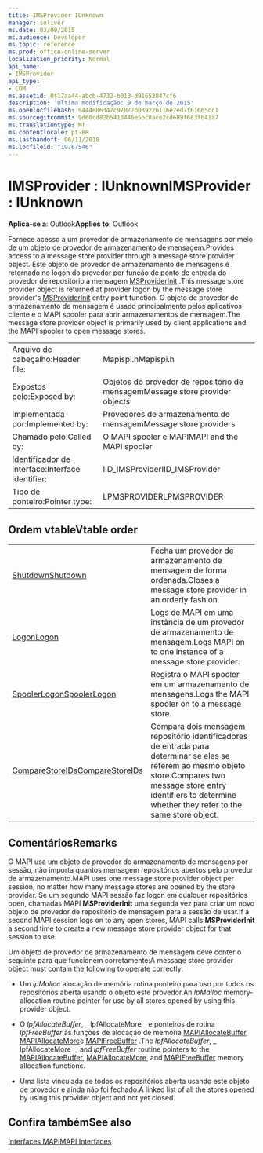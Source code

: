 ```yaml
---
title: IMSProvider IUnknown
manager: soliver
ms.date: 03/09/2015
ms.audience: Developer
ms.topic: reference
ms.prod: office-online-server
localization_priority: Normal
api_name:
- IMSProvider
api_type:
- COM
ms.assetid: 0f17aa44-abcb-4732-b013-d91652847cf6
description: 'Última modificação: 9 de março de 2015'
ms.openlocfilehash: 9444806347c97077b03922b116e2ed7f61665cc1
ms.sourcegitcommit: 9d60cd82b5413446e5bc8ace2cd689f683fb41a7
ms.translationtype: MT
ms.contentlocale: pt-BR
ms.lasthandoff: 06/11/2018
ms.locfileid: "19767546"
---
```

# <a name="imsprovider--iunknown"></a><span data-ttu-id="16991-103">IMSProvider : IUnknown</span><span class="sxs-lookup"><span data-stu-id="16991-103">IMSProvider : IUnknown</span></span>

  
  
<span data-ttu-id="16991-104">**Aplica-se a**: Outlook</span><span class="sxs-lookup"><span data-stu-id="16991-104">**Applies to**: Outlook</span></span> 
  
<span data-ttu-id="16991-105">Fornece acesso a um provedor de armazenamento de mensagens por meio de um objeto de provedor de armazenamento de mensagem.</span><span class="sxs-lookup"><span data-stu-id="16991-105">Provides access to a message store provider through a message store provider object.</span></span> <span data-ttu-id="16991-106">Este objeto de provedor de armazenamento de mensagens é retornado no logon do provedor por função de ponto de entrada do provedor de repositório a mensagem [MSProviderInit](msproviderinit.md) .</span><span class="sxs-lookup"><span data-stu-id="16991-106">This message store provider object is returned at provider logon by the message store provider's [MSProviderInit](msproviderinit.md) entry point function.</span></span> <span data-ttu-id="16991-107">O objeto de provedor de armazenamento de mensagem é usado principalmente pelos aplicativos cliente e o MAPI spooler para abrir armazenamentos de mensagem.</span><span class="sxs-lookup"><span data-stu-id="16991-107">The message store provider object is primarily used by client applications and the MAPI spooler to open message stores.</span></span> 
  
|||
|:-----|:-----|
|<span data-ttu-id="16991-108">Arquivo de cabeçalho:</span><span class="sxs-lookup"><span data-stu-id="16991-108">Header file:</span></span>  <br/> |<span data-ttu-id="16991-109">Mapispi.h</span><span class="sxs-lookup"><span data-stu-id="16991-109">Mapispi.h</span></span>  <br/> |
|<span data-ttu-id="16991-110">Expostos pelo:</span><span class="sxs-lookup"><span data-stu-id="16991-110">Exposed by:</span></span>  <br/> |<span data-ttu-id="16991-111">Objetos do provedor de repositório de mensagem</span><span class="sxs-lookup"><span data-stu-id="16991-111">Message store provider objects</span></span>  <br/> |
|<span data-ttu-id="16991-112">Implementada por:</span><span class="sxs-lookup"><span data-stu-id="16991-112">Implemented by:</span></span>  <br/> |<span data-ttu-id="16991-113">Provedores de armazenamento de mensagem</span><span class="sxs-lookup"><span data-stu-id="16991-113">Message store providers</span></span>  <br/> |
|<span data-ttu-id="16991-114">Chamado pelo:</span><span class="sxs-lookup"><span data-stu-id="16991-114">Called by:</span></span>  <br/> |<span data-ttu-id="16991-115">O MAPI spooler e MAPI</span><span class="sxs-lookup"><span data-stu-id="16991-115">MAPI and the MAPI spooler</span></span>  <br/> |
|<span data-ttu-id="16991-116">Identificador de interface:</span><span class="sxs-lookup"><span data-stu-id="16991-116">Interface identifier:</span></span>  <br/> |<span data-ttu-id="16991-117">IID_IMSProvider</span><span class="sxs-lookup"><span data-stu-id="16991-117">IID_IMSProvider</span></span>  <br/> |
|<span data-ttu-id="16991-118">Tipo de ponteiro:</span><span class="sxs-lookup"><span data-stu-id="16991-118">Pointer type:</span></span>  <br/> |<span data-ttu-id="16991-119">LPMSPROVIDER</span><span class="sxs-lookup"><span data-stu-id="16991-119">LPMSPROVIDER</span></span>  <br/> |
   
## <a name="vtable-order"></a><span data-ttu-id="16991-120">Ordem vtable</span><span class="sxs-lookup"><span data-stu-id="16991-120">Vtable order</span></span>

|||
|:-----|:-----|
|[<span data-ttu-id="16991-121">Shutdown</span><span class="sxs-lookup"><span data-stu-id="16991-121">Shutdown</span></span>](imsprovider-shutdown.md) <br/> |<span data-ttu-id="16991-122">Fecha um provedor de armazenamento de mensagem de forma ordenada.</span><span class="sxs-lookup"><span data-stu-id="16991-122">Closes a message store provider in an orderly fashion.</span></span>  <br/> |
|[<span data-ttu-id="16991-123">Logon</span><span class="sxs-lookup"><span data-stu-id="16991-123">Logon</span></span>](imsprovider-logon.md) <br/> |<span data-ttu-id="16991-124">Logs de MAPI em uma instância de um provedor de armazenamento de mensagem.</span><span class="sxs-lookup"><span data-stu-id="16991-124">Logs MAPI on to one instance of a message store provider.</span></span>  <br/> |
|[<span data-ttu-id="16991-125">SpoolerLogon</span><span class="sxs-lookup"><span data-stu-id="16991-125">SpoolerLogon</span></span>](imsprovider-spoolerlogon.md) <br/> |<span data-ttu-id="16991-126">Registra o MAPI spooler em um armazenamento de mensagens.</span><span class="sxs-lookup"><span data-stu-id="16991-126">Logs the MAPI spooler on to a message store.</span></span>  <br/> |
|[<span data-ttu-id="16991-127">CompareStoreIDs</span><span class="sxs-lookup"><span data-stu-id="16991-127">CompareStoreIDs</span></span>](imsprovider-comparestoreids.md) <br/> |<span data-ttu-id="16991-128">Compara dois mensagem repositório identificadores de entrada para determinar se eles se referem ao mesmo objeto store.</span><span class="sxs-lookup"><span data-stu-id="16991-128">Compares two message store entry identifiers to determine whether they refer to the same store object.</span></span>  <br/> |
   
## <a name="remarks"></a><span data-ttu-id="16991-129">Comentários</span><span class="sxs-lookup"><span data-stu-id="16991-129">Remarks</span></span>

<span data-ttu-id="16991-130">O MAPI usa um objeto de provedor de armazenamento de mensagens por sessão, não importa quantos mensagem repositórios abertos pelo provedor de armazenamento.</span><span class="sxs-lookup"><span data-stu-id="16991-130">MAPI uses one message store provider object per session, no matter how many message stores are opened by the store provider.</span></span> <span data-ttu-id="16991-131">Se um segundo MAPI sessão faz logon em qualquer repositórios open, chamadas MAPI **MSProviderInit** uma segunda vez para criar um novo objeto de provedor de repositório de mensagem para a sessão de usar.</span><span class="sxs-lookup"><span data-stu-id="16991-131">If a second MAPI session logs on to any open stores, MAPI calls **MSProviderInit** a second time to create a new message store provider object for that session to use.</span></span> 
  
<span data-ttu-id="16991-132">Um objeto de provedor de armazenamento de mensagem deve conter o seguinte para que funcionem corretamente:</span><span class="sxs-lookup"><span data-stu-id="16991-132">A message store provider object must contain the following to operate correctly:</span></span>
  
- <span data-ttu-id="16991-133">Um _lpMalloc_ alocação de memória rotina ponteiro para uso por todos os repositórios aberta usando o objeto este provedor.</span><span class="sxs-lookup"><span data-stu-id="16991-133">An  _lpMalloc_ memory-allocation routine pointer for use by all stores opened by using this provider object.</span></span> 
    
- <span data-ttu-id="16991-134">O _lpfAllocateBuffer_, _ lpfAllocateMore _ e ponteiros de rotina _lpfFreeBuffer_ às funções de alocação de memória [MAPIAllocateBuffer](mapiallocatebuffer.md), [MAPIAllocateMore](mapiallocatemore.md)e [MAPIFreeBuffer](mapifreebuffer.md) .</span><span class="sxs-lookup"><span data-stu-id="16991-134">The  _lpfAllocateBuffer_,  _ lpfAllocateMore _, and  _lpfFreeBuffer_ routine pointers to the [MAPIAllocateBuffer](mapiallocatebuffer.md), [MAPIAllocateMore](mapiallocatemore.md), and [MAPIFreeBuffer](mapifreebuffer.md) memory allocation functions.</span></span> 
    
- <span data-ttu-id="16991-135">Uma lista vinculada de todos os repositórios aberta usando este objeto de provedor e ainda não foi fechado.</span><span class="sxs-lookup"><span data-stu-id="16991-135">A linked list of all the stores opened by using this provider object and not yet closed.</span></span>
    
## <a name="see-also"></a><span data-ttu-id="16991-136">Confira também</span><span class="sxs-lookup"><span data-stu-id="16991-136">See also</span></span>



[<span data-ttu-id="16991-137">Interfaces MAPI</span><span class="sxs-lookup"><span data-stu-id="16991-137">MAPI Interfaces</span></span>](mapi-interfaces.md)

